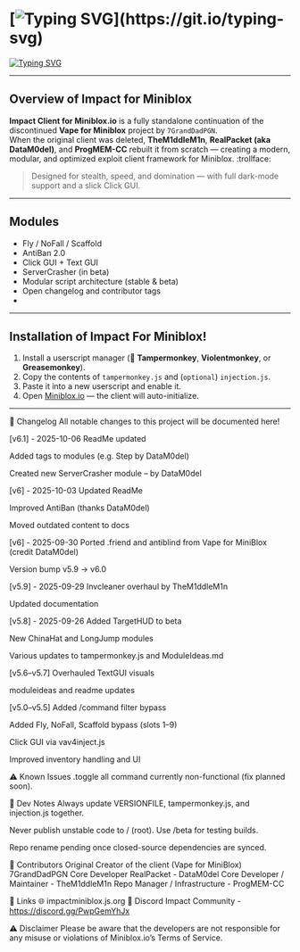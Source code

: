 # [![Typing SVG](https://readme-typing-svg.demolab.com?font=Fira+Code&duration=2500&pause=1000&color=FF0000&width=435&lines=Impact+Client+for+MiniBlox.io!)](https://git.io/typing-svg)

[![Typing SVG](https://readme-typing-svg.demolab.com?font=Fira+Code&size=14&duration=2500&pause=1000&color=abe0e4&width=435&lines=The+ultimate+MiniBlox+hacked+client!+;Built+for+stealth%2C+speed%2C+and+total+domination.;Fully+dark-mode+optimized+with+a+modern+UI)](https://git.io/typing-svg)

---

## Overview of Impact for Miniblox
**Impact Client for Miniblox.io** is a fully standalone continuation of the discontinued **Vape for Miniblox** project by `7GrandDadPGN`.  
When the original client was deleted, **TheM1ddleM1n**, **RealPacket (aka DataM0del)**, and **ProgMEM-CC** rebuilt it from scratch — creating a modern, modular, and optimized exploit client framework for Miniblox. :trollface:

> Designed for stealth, speed, and domination — with full dark-mode support and a slick Click GUI.

---

## Modules
- Fly / NoFall / Scaffold  
- AntiBan 2.0  
- Click GUI + Text GUI  
- ServerCrasher (in beta)  
- Modular script architecture (stable & beta)  
- Open changelog and contributor tags
- 


---

## Installation of Impact For Miniblox!
1. Install a userscript manager (🧩 **Tampermonkey**, **Violentmonkey**, or **Greasemonkey**).  
2. Copy the contents of `tampermonkey.js` and (`optional`) `injection.js`.
3. Paste it into a new userscript and enable it.  
5. Open [Miniblox.io](https://miniblox.io) — the client will auto-initialize.  

---

🧾 Changelog
All notable changes to this project will be documented here!

[v6.1] - 2025-10-06
ReadMe updated

Added tags to modules (e.g. Step by DataM0del)

Created new ServerCrasher module – by DataM0del

[v6] - 2025-10-03
Updated ReadMe

Improved AntiBan (thanks DataM0del)

Moved outdated content to docs

[v6] - 2025-09-30
Ported .friend and antiblind from Vape for MiniBlox (credit DataM0del)

Version bump v5.9 → v6.0

[v5.9] - 2025-09-29
Invcleaner overhaul by TheM1ddleM1n

Updated documentation

[v5.8] - 2025-09-26
Added TargetHUD to beta

New ChinaHat and LongJump modules

Various updates to tampermonkey.js and ModuleIdeas.md

[v5.6–v5.7]
Overhauled TextGUI visuals

moduleideas and readme updates

[v5.0–v5.5]
Added /command filter bypass

Added Fly, NoFall, Scaffold bypass (slots 1–9)

Click GUI via vav4inject.js

Improved inventory handling and UI

⚠️ Known Issues
.toggle all command currently non-functional (fix planned soon).

🧩 Dev Notes
Always update VERSIONFILE, tampermonkey.js, and injection.js together.

Never publish unstable code to / (root). Use /beta for testing builds.

Repo rename pending once closed-source dependencies are synced.

👥 Contributors
Original Creator of the client (Vape for MiniBlox) 7GrandDadPGN
Core Developer	RealPacket	- DataM0del
Core Developer / Maintainer	- TheM1ddleM1n
Repo Manager / Infrastructure -	ProgMEM-CC

🧷 Links
🌐 impactminiblox.js.org
💬 Discord Impact Community - https://discord.gg/PwpGemYhJx

⚠️ Disclaimer
Please be aware that the developers are not responsible for any misuse or violations of Miniblox.io’s Terms of Service.
